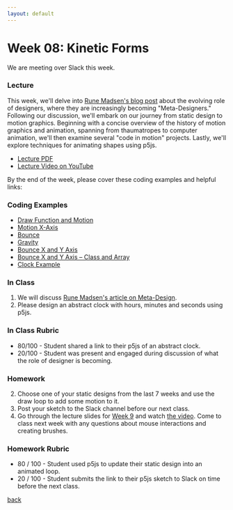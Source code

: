 ```yaml
---
layout: default
---
```


# Week 08: Kinetic Forms

We are meeting over Slack this week.

### Lecture
This week, we'll delve into [Rune Madsen's blog post](http://runemadsen.com/blog/on-meta-design-and-algorithmic-design-systems/) about the evolving role of designers, where they are increasingly becoming "Meta-Designers." Following our discussion, we'll embark on our journey from static design to motion graphics. Beginning with a concise overview of the history of motion graphics and animation, spanning from thaumatropes to computer animation, we'll then examine several "code in motion" projects. Lastly, we'll explore techniques for animating shapes using p5js.

- [Lecture PDF](https://teaching-files.s3.us-east-2.amazonaws.com/creativecoding/lectures/creativecoding_week08.pdf)
- [Lecture Video on YouTube](https://youtu.be/RLnA0Sy5smY)

By the end of the week, please cover these coding examples and helpful links:

### Coding Examples

- [Draw Function and Motion](https://editor.p5js.org/dannewoo/sketches/aZzASwzfR)
- [Motion X-Axis](https://editor.p5js.org/dannewoo/sketches/HooJ1kqirG)
- [Bounce](https://editor.p5js.org/dannewoo/sketches/e_d_QwOW5)
- [Gravity](https://editor.p5js.org/dannewoo/sketches/nnnN9N55R)
- [Bounce X and Y Axis](https://editor.p5js.org/dannewoo/sketches/excH_HTqc)
- [Bounce X and Y Axis – Class and Array](https://editor.p5js.org/dannewoo/sketches/R61RkHyv7)
- [Clock Example](https://editor.p5js.org/dannewoo/sketches/WTFKEsNxv)

### In Class
1. We will discuss [Rune Madsen's article on Meta-Design](https://runemadsen.com/blog/on-meta-design-and-algorithmic-design-systems/).
2. Please design an abstract clock with hours, minutes and seconds using p5js.

### In Class Rubric
- 80/100 - Student shared a link to their p5js of an abstract clock.
- 20/100 - Student was present and engaged during discussion of what the role of designer is becoming.

### Homework 

2. Choose one of your static designs from the last 7 weeks and use the draw loop to add some motion to it.
3. Post your sketch to the Slack channel before our next class.
4. Go through the lecture slides for [Week 9](https://teaching-files.s3.us-east-2.amazonaws.com/creativecoding/lectures/creativecoding_week09.pdf) and watch [the video](https://youtu.be/IKFoGM6bau8?si=wn2E-91MPKuwPMMz). Come to class next week with any questions about mouse interactions and creating brushes.

### Homework Rubric
- 80 / 100 - Student used p5js to update their static design into an animated loop.
- 20 / 100 - Student submits the link to their p5js sketch to Slack on time before the next class.

[back](./)
